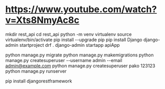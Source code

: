 # https://www.youtube.com/watch?v=Xts8NmyAc8c

mkdir rest_api
cd rest_api
python -m venv virtualenv
source virtualenv/bin/activate
pip install --upgrade pip
pip install Django
django-admin startproject drf .
django-admin startapp apiApp

python manage.py migrate
python manage.py makemigrations
python manage.py createsuperuser --username admin --email admin@example.com
python manage.py createsuperuser
pako
123123
python manage.py runserver

pip install djangorestframework